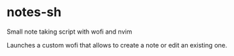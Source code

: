 # notes-sh

Small note taking script with wofi and nvim

Launches a custom wofi that allows to create a note or edit an existing one.
